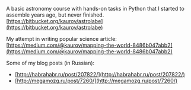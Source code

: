 A basic astronomy course with hands-on tasks in Python that I started to assemble years ago, but never finished.<br>
[https://bitbucket.org/kaurov/astrolabe](https://bitbucket.org/kaurov/astrolabe)

My attempt in writing popular science article:
[https://medium.com/@kaurov/mapping-the-world-8486b047abb2](https://medium.com/@kaurov/mapping-the-world-8486b047abb2)

Some of my blog posts (in Russian):
* [http://habrahabr.ru/post/207822/](http://habrahabr.ru/post/207822/)
* [http://megamozg.ru/post/7260/](http://megamozg.ru/post/7260/)
